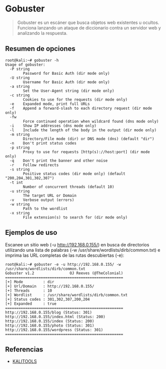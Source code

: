 # Gobuster
> Gobuster es un escáner que busca objetos web existentes u ocultos. Funciona lanzando un ataque de diccionario contra un servidor web y analizando la respuesta.
## Resumen de opciones
```
root@kali:~# gobuster -h
Usage of gobuster:
  -P string
        Password for Basic Auth (dir mode only)
  -U string
        Username for Basic Auth (dir mode only)
  -a string
        Set the User-Agent string (dir mode only)
  -c string
        Cookies to use for the requests (dir mode only)
  -e    Expanded mode, print full URLs
  -f    Append a forward-slash to each directory request (dir mode only)
  -fw
        Force continued operation when wildcard found (dns mode only)
  -i    Show IP addresses (dns mode only)
  -l    Include the length of the body in the output (dir mode only)
  -m string
        Directory/File mode (dir) or DNS mode (dns) (default "dir")
  -n    Don't print status codes
  -p string
        Proxy to use for requests [http(s)://host:port] (dir mode only)
  -q    Don't print the banner and other noise
  -r    Follow redirects
  -s string
        Positive status codes (dir mode only) (default "200,204,301,302,307")
  -t int
        Number of concurrent threads (default 10)
  -u string
        The target URL or Domain
  -v    Verbose output (errors)
  -w string
        Path to the wordlist
  -x string
        File extension(s) to search for (dir mode only)
```
## Ejemplos de uso
Escanee un sitio web (-u http://192.168.0.155/) en busca de directorios utilizando una lista de palabras (-w /usr/share/wordlists/dirb/common.txt) e imprima las URL completas de las rutas descubiertas (-e):
```
root@kali:~# gobuster -e -u http://192.168.0.155/ -w /usr/share/wordlists/dirb/common.txt
Gobuster v1.2                OJ Reeves (@TheColonial)
=====================================================
[+] Mode         : dir
[+] Url/Domain   : http://192.168.0.155/
[+] Threads      : 10
[+] Wordlist     : /usr/share/wordlists/dirb/common.txt
[+] Status codes : 301,302,307,200,204
[+] Expanded     : true
=====================================================
http://192.168.0.155/blog (Status: 301)
http://192.168.0.155/index.html (Status: 200)
http://192.168.0.155/index (Status: 200)
http://192.168.0.155/photo (Status: 301)
http://192.168.0.155/wordpress (Status: 301)
=====================================================
```
## Referencias
* [KALITOOLS](https://tools.kali.org/web-applications/gobuster)
